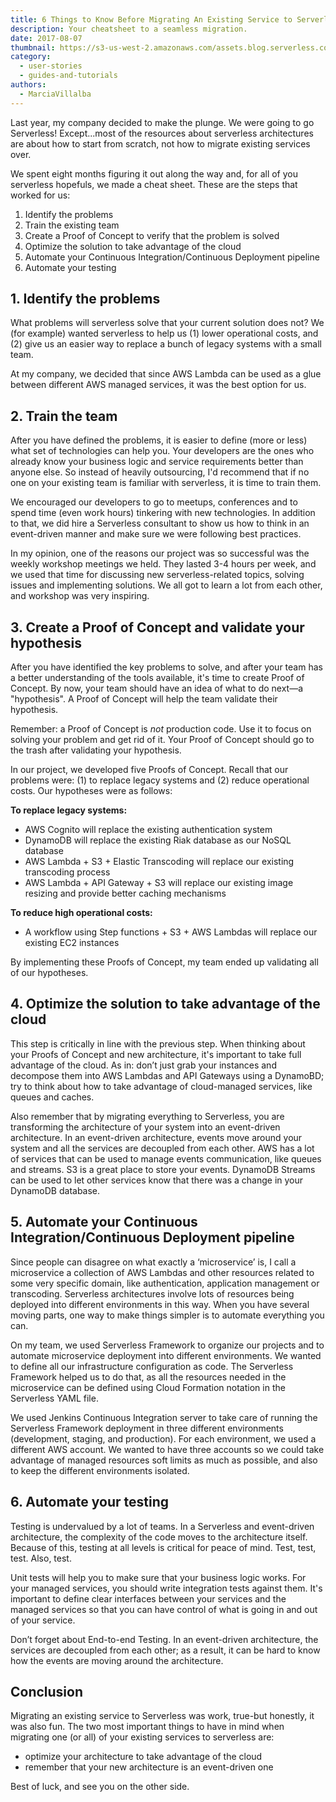 ```yaml
---
title: 6 Things to Know Before Migrating An Existing Service to Serverless
description: Your cheatsheet to a seamless migration.
date: 2017-08-07
thumbnail: https://s3-us-west-2.amazonaws.com/assets.blog.serverless.com/step.jpg
category:
  - user-stories
  - guides-and-tutorials
authors:
  - MarciaVillalba
---
```


Last year, my company decided to make the plunge. We were going to go Serverless! Except...most of the resources about serverless architectures are about how to start from scratch, not how to migrate existing services over.

We spent eight months figuring it out along the way and, for all of you serverless hopefuls, we made a cheat sheet. These are the steps that worked for us:

1. Identify the problems
2. Train the existing team
3. Create a Proof of Concept to verify that the problem is solved
4. Optimize the solution to take advantage of the cloud
5. Automate your Continuous Integration/Continuous Deployment pipeline
6. Automate your testing

## 1. Identify the problems

What problems will serverless solve that your current solution does not? We (for example) wanted serverless to help us (1) lower operational costs, and (2) give us an easier way to replace a bunch of legacy systems with a small team.

At my company, we decided that since AWS Lambda can be used as a glue between different AWS managed services, it was the best option for us.

## 2. Train the team

After you have defined the problems, it is easier to define (more or less) what set of technologies can help you. Your developers are the ones who already know your business logic and service requirements better than anyone else. So instead of heavily outsourcing, I'd recommend that if no one on your existing team is familiar with serverless, it is time to train them.

We encouraged our developers to go to meetups, conferences and to spend time (even work hours) tinkering with new technologies. In addition to that, we did hire a Serverless consultant to show us how to think in an event-driven manner and make sure we were following best practices.

In my opinion, one of the reasons our project was so successful was the weekly workshop meetings we held. They lasted 3-4 hours per week, and we used that time for discussing new serverless-related topics, solving issues and implementing solutions. We all got to learn a lot from each other, and workshop was very inspiring.

## 3. Create a Proof of Concept and validate your hypothesis

After you have identified the key problems to solve, and after your team has a better understanding of the tools available, it's time to create Proof of Concept. By now, your team should have an idea of what to do next—a "hypothesis". A Proof of Concept will help the team validate their hypothesis.

Remember: a Proof of Concept is *not* production code. Use it to focus on solving your problem and get rid of it. Your Proof of Concept should go to the trash after validating your hypothesis.

In our project, we developed five Proofs of Concept. Recall that our problems were: (1) to replace legacy systems and (2) reduce operational costs. Our hypotheses were as follows:

**To replace legacy systems:**
- AWS Cognito will replace the existing authentication system
- DynamoDB will replace the existing Riak database as our NoSQL database
- AWS Lambda + S3 + Elastic Transcoding will replace our existing transcoding process
- AWS Lambda + API Gateway + S3 will replace our existing image resizing and provide better caching mechanisms

**To reduce high operational costs:**
- A workflow using Step functions + S3 + AWS Lambdas will replace our existing EC2 instances

By implementing these Proofs of Concept, my team ended up validating all of our hypotheses.

## 4. Optimize the solution to take advantage of the cloud

This step is critically in line with the previous step. When thinking about your Proofs of Concept and new architecture, it's important to take full advantage of the cloud. As in: don’t just grab your instances and decompose them into AWS Lambdas and API Gateways using a DynamoBD; try to think about how to take advantage of cloud-managed services, like queues and caches.

Also remember that by migrating everything to Serverless, you are transforming the architecture of your system into an event-driven architecture. In an event-driven architecture, events move around your system and all the services are decoupled from each other. AWS has a lot of services that can be used to manage events communication, like queues and streams. S3 is a great place to store your events. DynamoDB Streams can be used to let other services know that there was a change in your DynamoDB database.

## 5. Automate your Continuous Integration/Continuous Deployment pipeline

Since people can disagree on what exactly a ‘microservice’ is, I call a microservice a collection of AWS Lambdas and other resources related to some very specific domain, like authentication, application management or transcoding. Serverless architectures involve lots of resources being deployed into different environments in this way. When you have several moving parts, one way to make things simpler is to automate everything you can.

On my team, we used Serverless Framework to organize our projects and to automate microservice deployment into different environments. We wanted to define all our infrastructure configuration as code. The Serverless Framework helped us to do that, as all the resources needed in the microservice can be defined using Cloud Formation notation in the Serverless YAML file.

We used Jenkins Continuous Integration server to take care of running the Serverless Framework deployment in three different environments (development, staging, and production). For each environment, we used a different AWS account. We wanted to have three accounts so we could take advantage of managed resources soft limits as much as possible, and also to keep the different environments isolated.

## 6. Automate your testing

Testing is undervalued by a lot of teams. In a Serverless and event-driven architecture, the complexity of the code moves to the architecture itself. Because of this, testing at all levels is critical for peace of mind. Test, test, test. Also, test.

Unit tests will help you to make sure that your business logic works. For your managed services, you should write integration tests against them. It's important to define clear interfaces between your services and the managed services so that you can have control of what is going in and out of your service.

Don’t forget about End-to-end Testing. In an event-driven architecture, the services are decoupled from each other; as a result, it can be hard to know how the events are moving around the architecture.

## Conclusion

Migrating an existing service to Serverless was work, true-but honestly, it was also fun. The two most important things to have in mind when migrating one (or all) of your existing services to serverless are:
- optimize your architecture to take advantage of the cloud
- remember that your new architecture is an event-driven one

Best of luck, and see you on the other side.
